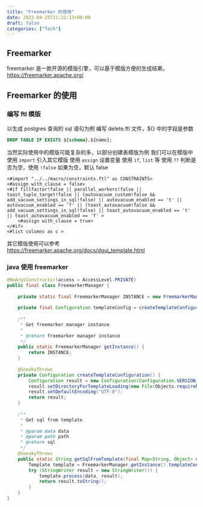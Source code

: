 ```yaml
---
title: "Freemarker 的使用"
date: 2022-04-25T11:22:13+08:00
draft: false
categories: ["Tech"]
---
```


## Freemarker
freemarker 是一款开源的模版引擎，可以基于模版方便的生成结果。
https://freemarker.apache.org/

## Freemarker 的使用

### 编写 ftl 模版
以生成 postgres 查询的 sql 语句为例
编写 delete.ftl 文件，${} 中的字段是参数
``` sql
DROP TABLE IF EXISTS ${schema}.${name};
```
当然实际使用中的模版可能复杂的多，以部分创建表模版为例
我们可以在模版中使用 `import` 引入其它模版
使用 `assign` 设置变量
使用 `if`, `list` 等
使用 `??` 判断是否为空，使用 `!false` 如果为空，默认 false
```
<#import "../../macro/constraints.ftl" as CONSTRAINTS>
<#assign with_clause = false>
<#if fillfactor!false || parallel_workers!false || toast_tuple_target!false || (autovacuum_custom!false && add_vacuum_settings_in_sql!false) || autovacuum_enabled == 't' || autovacuum_enabled == 'f' || (toast_autovacuum!false && add_vacuum_settings_in_sql!false) || toast_autovacuum_enabled == 't' || toast_autovacuum_enabled == 'f' >
    <#assign with_clause = true>
</#if>
<#list columns as c >
```
其它模版使用可以参考 https://freemarker.apache.org/docs/dgui_template.html
### java 使用 freemarker
```java
@NoArgsConstructor(access = AccessLevel.PRIVATE)
public final class FreemarkerManager {
    
    private static final FreemarkerManager INSTANCE = new FreemarkerManager();
    
    private final Configuration templateConfig = createTemplateConfiguration();
    
    /**
     * Get freemarker manager instance.
     * 
     * @return freemarker manager instance
     */
    public static FreemarkerManager getInstance() {
        return INSTANCE;
    }
    
    @SneakyThrows
    private Configuration createTemplateConfiguration() {
        Configuration result = new Configuration(Configuration.VERSION_2_3_31);
        result.setDirectoryForTemplateLoading(new File(Objects.requireNonNull(FreemarkerManager.class.getClassLoader().getResource("template")).getFile()));
        result.setDefaultEncoding("UTF-8");
        return result;
    }
    
    /**
     * Get sql from template.
     * 
     * @param data data
     * @param path path
     * @return sql
     */
    @SneakyThrows
    public static String getSqlFromTemplate(final Map<String, Object> data, final String path) {
        Template template = FreemarkerManager.getInstance().templateConfig.getTemplate(path);
        try (StringWriter result = new StringWriter()) {
            template.process(data, result);
            return result.toString();
        }
    }
}
```